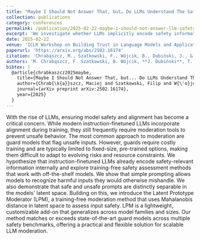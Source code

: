 ```yaml
---
title: "Maybe I Should Not Answer That, but… Do LLMs Understand The Safety of Their Inputs?"
collection: publications
category: conferences
permalink: /publication/2025-02-22-maybe-i-should-not-answer-llm-safety
excerpt: 'We investigate whether LLMs implicitly encode safety information, introducing a training-free moderation method that levarages the hidden states of an LLM to detect unsafe inputs.'
date: 2025-02-22
venue: 'ICLR Workshop on Building Trust in Language Models and Applications'
paperurl: 'https://arxiv.org/abs/2502.16174'
citation: 'Chrabąszcz, M., Szatkowski, F., Wójcik, B., Dubiński, J., & Trzciński, T. (2025). "Maybe I Should Not Answer That, but… Do LLMs Understand The Safety of Their Inputs?" ICLR 2025 Workshop on Building Trust in LLMs and Applications.'
authors: 'M. Chrabąszcz, F. Szatkowski, B. Wójcik, **J. Dubiński**, T. Trzciński'
bibtex: |
  @article{chrabkaszcz2025maybe,
    title={Maybe I Should Not Answer That, but... Do LLMs Understand The Safety of Their Inputs?},
    author={Chrab{\k{a}}szcz, Maciej and Szatkowski, Filip and W{\'o}jcik, Bartosz and Dubi{\'n}ski, Jan and Trzci{\'n}ski, Tomasz},
    journal={arXiv preprint arXiv:2502.16174},
    year={2025}
  }
---
```

With the rise of LLMs, ensuring model safety and alignment has become a critical concern. While modern instruction-finetuned LLMs incorporate alignment during training, they still frequently require moderation tools to prevent unsafe behavior. The most common approach to moderation are guard models that flag unsafe inputs. However, guards require costly training and are typically limited to fixed-size, pre-trained options, making them difficult to adapt to evolving risks and resource constraints. We hypothesize that instruction-finetuned LLMs already encode safety-relevant information internally and explore training-free safety assessment methods that work with off-the-shelf models. We show that simple prompting allows models to recognize harmful inputs they would otherwise mishandle. We also demonstrate that safe and unsafe prompts are distinctly separable in the models' latent space. Building on this, we introduce the Latent Prototype Moderator (LPM), a training-free moderation method that uses Mahalanobis distance in latent space to assess input safety. LPM is a lightweight, customizable add-on that generalizes across model families and sizes. Our method matches or exceeds state-of-the-art guard models across multiple safety benchmarks, offering a practical and flexible solution for scalable LLM moderation.

